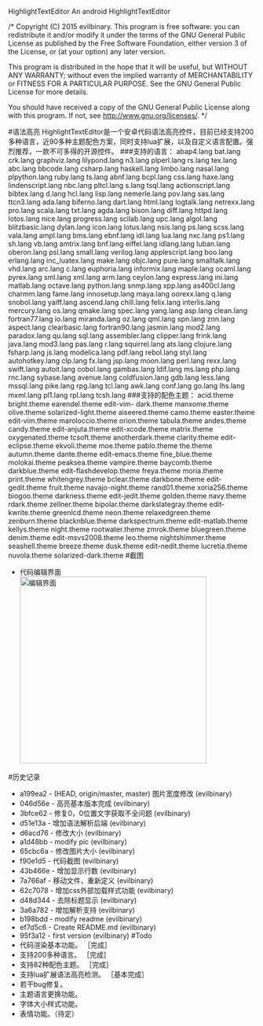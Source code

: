 HighlightTextEditor
An android HighlightTextEditor

/* Copyright (C) 2015 evilbinary. This program is free software: you can redistribute it and/or modify it under the terms of the GNU General Public License as published by the Free Software Foundation, either version 3 of the License, or (at your option) any later version.

This program is distributed in the hope that it will be useful, but WITHOUT ANY WARRANTY; without even the implied warranty of MERCHANTABILITY or FITNESS FOR A PARTICULAR PURPOSE. See the GNU General Public License for more details.

You should have received a copy of the GNU General Public License along with this program. If not, see http://www.gnu.org/licenses/. */

#语法高亮
HighlightTextEditor是一个安卓代码语法高亮控件，目前已经支持200多种语言，近90多种主题配色方案，同时支持lua扩展，以及自定义语言配置。强烈推荐，一款不可多得的开源控件。
###支持的语言：
	abap4.lang        bat.lang          crk.lang          graphviz.lang     	lilypond.lang     n3.lang           plperl.lang       rs.lang           tex.lang
	abc.lang          bbcode.lang       csharp.lang       haskell.lang      limbo.lang        	nasal.lang        plpython.lang     ruby.lang         ts.lang
	abnf.lang         bcpl.lang         css.lang          haxe.lang         lindenscript.lang nbc.lang          pltcl.lang        s.lang            tsql.lang
	actionscript.lang bibtex.lang       d.lang            hcl.lang          lisp.lang         nemerle.lang      pov.lang          sas.lang          ttcn3.lang
	ada.lang          biferno.lang      dart.lang         html.lang         logtalk.lang      netrexx.lang      pro.lang          scala.lang        txt.lang
	agda.lang         bison.lang        diff.lang         httpd.lang        lotos.lang        nice.lang         progress.lang     scilab.lang       upc.lang
	algol.lang        blitzbasic.lang   dylan.lang        icon.lang         lotus.lang        nsis.lang         ps.lang           scss.lang         vala.lang
	ampl.lang         bms.lang          ebnf.lang         idl.lang          lua.lang          nxc.lang          ps1.lang          sh.lang           vb.lang
	amtrix.lang       bnf.lang          eiffel.lang       idlang.lang       luban.lang        oberon.lang       psl.lang          small.lang        verilog.lang
	applescript.lang  boo.lang          erlang.lang       inc_luatex.lang   make.lang         objc.lang         pure.lang         smalltalk.lang    vhd.lang
	arc.lang          c.lang            euphoria.lang     informix.lang     maple.lang        ocaml.lang        pyrex.lang        sml.lang          xml.lang
	arm.lang          ceylon.lang       express.lang      ini.lang          matlab.lang       octave.lang       python.lang       snmp.lang         xpp.lang
	as400cl.lang      charmm.lang       fame.lang         innosetup.lang    maya.lang         oorexx.lang       q.lang            snobol.lang       yaiff.lang
	ascend.lang       chill.lang        felix.lang        interlis.lang     mercury.lang      os.lang           qmake.lang        spec.lang         yang.lang
	asp.lang          clean.lang        fortran77.lang    io.lang           miranda.lang      oz.lang           qml.lang          spn.lang          znn.lang
	aspect.lang       clearbasic.lang   fortran90.lang    jasmin.lang       mod2.lang         paradox.lang      qu.lang           sql.lang
	assembler.lang    clipper.lang      frink.lang        java.lang         mod3.lang         pas.lang          r.lang            squirrel.lang
	ats.lang          clojure.lang      fsharp.lang       js.lang           modelica.lang     pdf.lang          rebol.lang        styl.lang
	autohotkey.lang   clp.lang          fx.lang           jsp.lang          moon.lang         perl.lang         rexx.lang         swift.lang
	autoit.lang       cobol.lang        gambas.lang       ldif.lang         ms.lang           php.lang          rnc.lang          sybase.lang
	avenue.lang       coldfusion.lang   gdb.lang          less.lang         mssql.lang        pike.lang         rpg.lang          tcl.lang
	awk.lang          conf.lang         go.lang           lhs.lang          mxml.lang         pl1.lang          rpl.lang          tcsh.lang
###支持的配色主题：
	acid.theme              bright.theme            earendel.theme          edit-vim-	dark.theme     manxome.theme           olive.theme             solarized-light.theme
	aiseered.theme          camo.theme              easter.theme            edit-vim.theme          	maroloccio.theme        orion.theme             tabula.theme
	andes.theme             candy.theme             edit-anjuta.theme       edit-xcode.theme        	matrix.theme            oxygenated.theme        tcsoft.theme
	anotherdark.theme       clarity.theme           edit-eclipse.theme      ekvoli.theme            	moe.theme               pablo.theme             the.theme
	autumn.theme            dante.theme             edit-emacs.theme        fine_blue.theme         	molokai.theme           peaksea.theme           vampire.theme
	baycomb.theme           darkblue.theme          edit-flashdevelop.theme freya.theme             	moria.theme             print.theme             whitengrey.theme
	bclear.theme            darkbone.theme          edit-gedit.theme        fruit.theme             	navajo-night.theme      rand01.theme            xoria256.theme
	biogoo.theme            darkness.theme          edit-jedit.theme        golden.theme            	navy.theme              rdark.theme             zellner.theme
	bipolar.theme           darkslategray.theme     edit-kwrite.theme       greenlcd.theme          	neon.theme              relaxedgreen.theme      zenburn.theme
	blacknblue.theme        darkspectrum.theme      edit-matlab.theme       kellys.theme            	night.theme             rootwater.theme         zmrok.theme
	bluegreen.theme         denim.theme             edit-msvs2008.theme     leo.theme               	nightshimmer.theme      seashell.theme
	breeze.theme            dusk.theme              edit-nedit.theme        lucretia.theme          	nuvola.theme            solarized-dark.theme
#截图
* 代码编辑界面 
	<br><img src="https://github.com/evilbinary/HighlightTextEditor/raw/master/data/screenshot.jpg" alt="编辑界面" style="max-width:380px;" width="380px">

#历史记录
* a199ea2 - (HEAD, origin/master, master) 图片宽度修改 (evilbinary)
* 046d56e - 高亮基本版本完成 (evilbinary)
* 3bfce62 - 修复0，0位置文字获取不全问题 (evilbinary)
* d51e13a - 增加语法解析后端 (evilbinary)
* d6acd76 - 修改大小 (evilbinary)
* a1d48bb - modify pic (evilbinary)
* 65cbc6a - 修改图片大小 (evilbinary)
* f90e1d5 - 代码截图 (evilbinary)
* 43b466e - 增加显示行数 (evilbinary)
* 7a766af - 移动文件，重新定义 (evilbinary)
* 62c7078 - 增加css外部加载样式功能 (evilbinary)
* d48d344 - 去除标题显示 (evilbinary)
* 3a6a782 - 增加解析支持 (evilbinary)
* b198bdd - modify readme (evilbinary)
* ef7d5c6 - Create README.md (evilbinary)
* 95f3a12 - first version (evilbinary)
#Todo
* 代码渲染基本功能。 ［完成］
* 支持200多种语言。 ［完成］
* 支持82种配色主题。 ［完成］
* 支持lua扩展语法高亮检测。	 ［基本完成］
* 若干bug修复。
* 主题语言更换功能。
* 字体大小样式功能。
* 表情功能。（待定）

